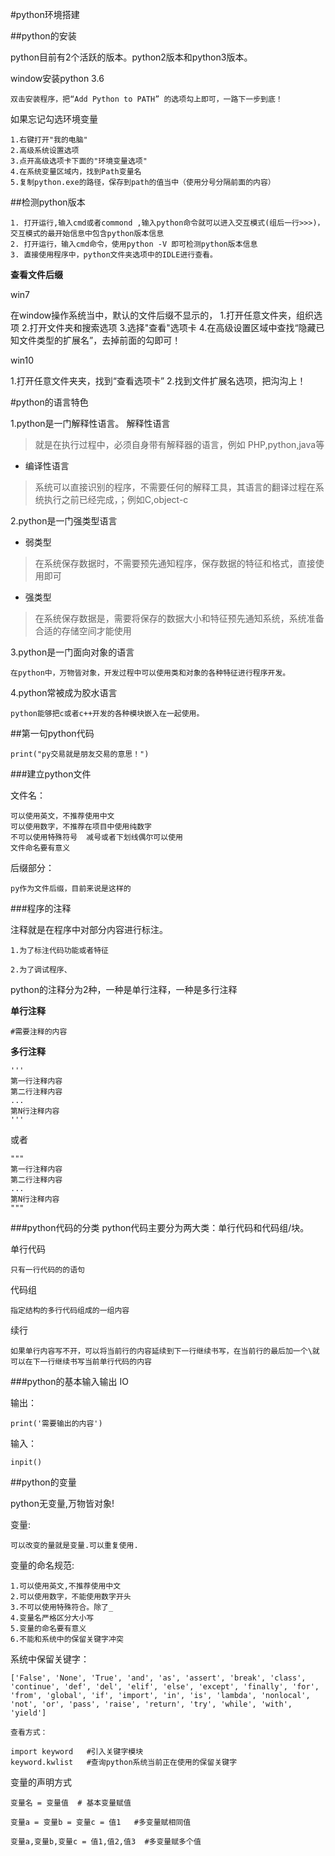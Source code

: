 #python环境搭建

##python的安装

python目前有2个活跃的版本。python2版本和python3版本。


window安装python 3.6

	双击安装程序，把“Add Python to PATH” 的选项勾上即可，一路下一步到底！


如果忘记勾选环境变量

	1.右键打开"我的电脑"
	2.高级系统设置选项
	3.点开高级选项卡下面的"环境变量选项"
	4.在系统变量区域内，找到Path变量名
	5.复制python.exe的路径，保存到path的值当中（使用分号分隔前面的内容）


##检测python版本

	1. 打开运行,输入cmd或者commond ,输入python命令就可以进入交互模式(组后一行>>>)，交互模式的最开始信息中包含python版本信息
	2. 打开运行，输入cmd命令，使用python -V 即可检测python版本信息
	3. 直接使用程序中，python文件夹选项中的IDLE进行查看。	


**查看文件后缀**

win7

在window操作系统当中，默认的文件后缀不显示的，
1.打开任意文件夹，组织选项
2.打开文件夹和搜索选项
3.选择"查看"选项卡
4.在高级设置区域中查找“隐藏已知文件类型的扩展名”，去掉前面的勾即可！

win10

1.打开任意文件夹夹，找到“查看选项卡”
2.找到文件扩展名选项，把沟沟上！



#python的语言特色

1.python是一门解释性语言。
 解释性语言	
> 就是在执行过程中，必须自身带有解释器的语言，例如 PHP,python,java等
- 编译性语言
> 系统可以直接识别的程序，不需要任何的解释工具，其语言的翻译过程在系统执行之前已经完成，；例如C,object-c


2.python是一门强类型语言
- 弱类型
> 在系统保存数据时，不需要预先通知程序，保存数据的特征和格式，直接使用即可
- 强类型
> 在系统保存数据是，需要将保存的数据大小和特征预先通知系统，系统准备合适的存储空间才能使用

3.python是一门面向对象的语言

	在python中，万物皆对象，开发过程中可以使用类和对象的各种特征进行程序开发。

4.python常被成为胶水语言

	python能够把c或者c++开发的各种模块嵌入在一起使用。

##第一句python代码

	print("py交易就是朋友交易的意思！")

###建立python文件

文件名：

	可以使用英文，不推荐使用中文
	可以使用数字，不推荐在项目中使用纯数字
	不可以使用特殊符号  减号或者下划线偶尔可以使用
	文件命名要有意义

后缀部分：

	py作为文件后缀，目前来说是这样的


###程序的注释

注释就是在程序中对部分内容进行标注。

	1.为了标注代码功能或者特征

	2.为了调试程序、

python的注释分为2种，一种是单行注释，一种是多行注释

**单行注释**
	
	#需要注释的内容

**多行注释**

	'''
	第一行注释内容
	第二行注释内容
	...
	第N行注释内容
	'''

或者

	"""
	第一行注释内容
	第二行注释内容
	...
	第N行注释内容
	"""


###python代码的分类
python代码主要分为两大类：单行代码和代码组/块。

单行代码
	
	只有一行代码的的语句

代码组

	指定结构的多行代码组成的一组内容


续行

	如果单行内容写不开，可以将当前行的内容延续到下一行继续书写，在当前行的最后加一个\就可以在下一行继续书写当前单行代码的内容
	


###python的基本输入输出 IO

输出：

	print('需要输出的内容')

输入：

	inpit()

##python的变量

python无变量,万物皆对象!

变量:

	可以改变的量就是变量.可以重复使用.

变量的命名规范:

	1.可以使用英文,不推荐使用中文
	2.可以使用数字，不能使用数字开头
	3.不可以使用特殊符合。除了_
	4.变量名严格区分大小写
	5.变量的命名要有意义
	6.不能和系统中的保留关键字冲突

系统中保留关键字：

	['False', 'None', 'True', 'and', 'as', 'assert', 'break', 'class', 'continue', 'def', 'del', 'elif', 'else', 'except', 'finally', 'for', 'from', 'global', 'if', 'import', 'in', 'is', 'lambda', 'nonlocal', 'not', 'or', 'pass', 'raise', 'return', 'try', 'while', 'with', 'yield']

	查看方式：

	import keyword   #引入关键字模块
	keyword.kwlist 	 #查询python系统当前正在使用的保留关键字

变量的声明方式

	变量名 = 变量值  # 基本变量赋值

	变量a = 变量b = 变量c = 值1   #多变量赋相同值

	变量a,变量b,变量c = 值1,值2,值3  #多变量赋多个值




	


